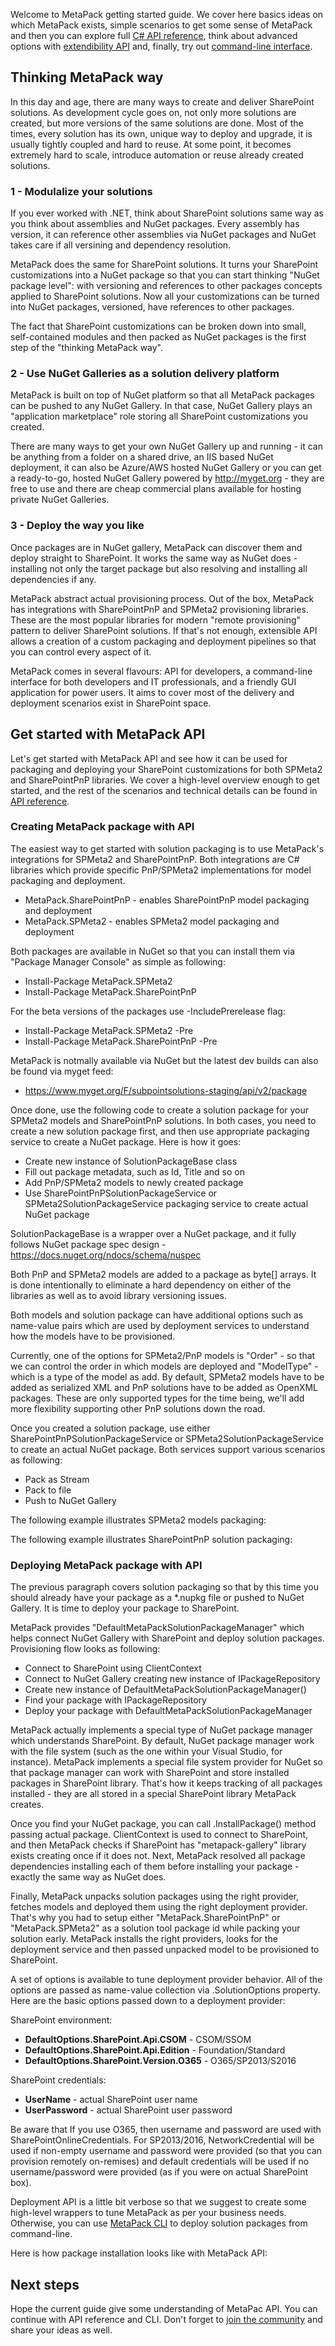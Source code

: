 ﻿---
Title: 'Getting started'
Description: ''

Project.LinkTitle:  'Getting started'
Project.LinkOrder:  20
---
Welcome to MetaPack getting started guide. 
We cover here basics ideas on which MetaPack exists, simple scenarios to get some sense of MetaPack and then you can explore full [C# API reference](/metapack/reference), think about advanced options with [extendibility API](/metapack/extensibility/) 
and, finally, try out [command-line interface](/metapack/cli/).

## Thinking MetaPack way
In this day and age, there are many ways to create and deliver SharePoint solutions. As development cycle goes on, not only more solutions are created, but more versions of the same solutions are done. 
Most of the times, every solution has its own, unique way to deploy and upgrade, it is usually tightly coupled and hard to reuse. 
At some point, it becomes extremely hard to scale, introduce automation or reuse already created solutions.

### 1 - Modulalize your solutions
If you ever worked with .NET, think about SharePoint solutions same way as you think about assemblies and NuGet packages. 
Every assembly has version, it can reference other assemblies via NuGet packages and NuGet takes care if all versining and dependency resolution.

MetaPack does the same for SharePoint solutions. 
It turns your SharePoint customizations into a NuGet package so that you can start thinking "NuGet package level": with versioning and references to other packages concepts applied to SharePoint solutions.
Now all your customizations can be turned into NuGet packages, versioned, have references to other packages. 

The fact that SharePoint customizations can be broken down into small, self-contained modules and then packed as NuGet packages is the first step of the "thinking MetaPack way".

### 2 - Use NuGet Galleries as a solution delivery platform
MetaPack is built on top of NuGet platform so that all MetaPack packages can be pushed to any NuGet Gallery. In that case, NuGet Gallery plays an "application marketplace" role storing all SharePoint customizations you created.

There are many ways to get your own NuGet Gallery up and running - it can be anything from a folder on a shared drive, an IIS based NuGet deployment, it can also be Azure/AWS hosted NuGet Gallery or you can get a ready-to-go, hosted NuGet Gallery powered by http://myget.org - they are free to use and there are cheap commercial plans available for hosting private NuGet Galleries.

### 3 - Deploy the way you like
Once packages are in NuGet gallery, MetaPack can discover them and deploy straight to SharePoint. It works the same way as NuGet does - installing not only the target package but also resolving and installing all dependencies if any.

MetaPack abstract actual provisioning process. Out of the box, MetaPack has integrations with SharePointPnP and SPMeta2 provisioning libraries. These are the most popular libraries for modern "remote provisioning" pattern to deliver SharePoint solutions. If that's not enough, extensible API allows a creation of a custom packaging and deployment pipelines so that you can control every aspect of it.

MetaPack comes in several flavours: API for developers, a command-line interface for both developers and IT professionals, and a friendly GUI application for power users. It aims to cover most of the delivery and deployment scenarios exist in SharePoint space.

## Get started with MetaPack API
Let's get started with MetaPack API and see how it can be used for packaging and deploying your SharePoint customizations for both SPMeta2 and SharePointPnP libraries. We cover a high-level overview enough to get started, and the rest of the scenarios and technical details can be found in [API reference](/metapack/reference).

### Creating MetaPack package with API
The easiest way to get started with solution packaging is to use MetaPack's integrations for SPMeta2 and SharePointPnP. Both integrations are C# libraries which provide specific PnP/SPMeta2 implementations for model packaging and deployment.

* MetaPack.SharePointPnP - enables SharePointPnP model packaging and deployment 
* MetaPack.SPMeta2 - enables SPMeta2 model packaging and deployment

Both packages are available in NuGet so that you can install them via "Package Manager Console" as simple as following:
* Install-Package MetaPack.SPMeta2 
* Install-Package MetaPack.SharePointPnP 

For the beta versions of the packages use -IncludePrerelease flag:
* Install-Package MetaPack.SPMeta2 -Pre
* Install-Package MetaPack.SharePointPnP -Pre

MetaPack is notmally available via NuGet but the latest dev builds can also be found via myget feed:
* https://www.myget.org/F/subpointsolutions-staging/api/v2/package

Once done, use the following code to create a solution package for your SPMeta2 models and SharePointPnP solutions.
In both cases, you need to create a new solution package first, and then use appropriate packaging service to create a NuGet package. Here is how it goes:
* Create new instance of SolutionPackageBase class
* Fill out package metadata, such as Id, Title and so on
* Add PnP/SPMeta2 models to newly created package
* Use SharePointPnPSolutionPackageService or SPMeta2SolutionPackageService packaging service to create actual NuGet package

SolutionPackageBase is a wrapper over a NuGet package, and it fully follows NuGet package spec design - https://docs.nuget.org/ndocs/schema/nuspec

Both PnP and SPMeta2 models are added to a package as byte[] arrays. It is done intentionally to eliminate a hard dependency on either of the libraries as well as to avoid library versioning issues.

Both models and solution package can have additional options such as name-value pairs which are used by deployment services to understand how the models have to be provisioned. 

Currently, one of the options for SPMeta2/PnP models is "Order" - so that we can control the order in which models are deployed and "ModelType" - which is a type of the model as add. By default, SPMeta2 models have to be added as serialized XML and PnP solutions have to be added as OpenXML packages. These are only supported types for the time being, we'll add more flexibility supporting other PnP solutions down the road.

Once you created a solution package, use either SharePointPnPSolutionPackageService or SPMeta2SolutionPackageService to create an actual NuGet package. Both services support various scenarios as following:
* Pack as Stream
* Pack to file
* Push to NuGet Gallery

The following example illustrates SPMeta2 models packaging:
<a href="_samples/index-Create_Package_SPMeta2.sample-ref"></a>

The following example illustrates SharePointPnP solution packaging:
<a href="_samples/index-Create_Package_PnP.sample-ref"></a>

### Deploying MetaPack package with API
The previous paragraph covers solution packaging so that by this time you should already have your package as a *.nupkg file or pushed to NuGet Gallery. It is time to deploy your package to SharePoint.

MetaPack provides "DefaultMetaPackSolutionPackageManager" which helps connect NuGet Gallery with SharePoint and deploy solution packages. Provisioning flow looks as following:

* Connect to SharePoint using ClientContext  
* Connect to NuGet Gallery creating new instance of IPackageRepository
* Create new instance of DefaultMetaPackSolutionPackageManager()
* Find your package with IPackageRepository
* Deploy your package with DefaultMetaPackSolutionPackageManager

MetaPack actually implements a special type of NuGet package manager which understands SharePoint. By default, NuGet package manager work with the file system (such as the one within your Visual Studio, for instance). MetaPack implements a special file system provider for NuGet so that package manager can work with SharePoint and store installed packages in SharePoint library. That's how it keeps tracking of all packages installed - they are all stored in a special SharePoint library MetaPack creates.

Once you find your NuGet package, you can call .InstallPackage() method passing actual package. ClientContext is used to connect to SharePoint, and then MetaPack checks if SharePoint has "metapack-gallery" library exists creating once if it does not. Next, MetaPack resolved all package dependencies installing each of them before installing your package - exactly the same way as NuGet does.

Finally, MetaPack unpacks solution packages using the right provider, fetches models and deployed them using the right deployment provider. That's why you had to setup either  "MetaPack.SharePointPnP" or "MetaPack.SPMeta2" as a solution tool package id while packing your solution early. MetaPack installs the right providers, looks for the deployment service and then passed unpacked model to be provisioned to SharePoint.

A set of options is available to tune deployment provider behavior. All of the options are passed as name-value collection via .SolutionOptions property. Here are the basic options passed down to a deployment provider:

SharePoint environment:
* **DefaultOptions.SharePoint.Api.CSOM** - CSOM/SSOM   
* **DefaultOptions.SharePoint.Api.Edition** - Foundation/Standard
* **DefaultOptions.SharePoint.Version.O365** - O365/SP2013/S2016

SharePoint credentials:
* **UserName** - actual SharePoint user name
* **UserPassword** - actual SharePoint user password

Be aware that If you use O365, then username and password are used with SharePointOnlineCredentials. For SP2013/2016, NetworkCredential will be used if non-empty username and password were provided (so that you can provision remotely on-remises) and default credentials will be used if no username/password were provided (as if you were on actual SharePoint box).

Deployment API is a little bit verbose so that we suggest to create some high-level wrappers to tune MetaPack as per your business needs. Otherwise, you can use [MetaPack CLI](/metapack/cli) to deploy solution packages from command-line.

Here is how package installation looks like with MetaPack API:
<a href="_samples/Index-Install_Package.sample-ref"></a>

## Next steps
Hope the current guide give some understanding of MetaPac API. You can continue with API reference and CLI. Don't forget to [join the community](https://www.yammer.com/spmeta2feedback) and share your ideas as well.